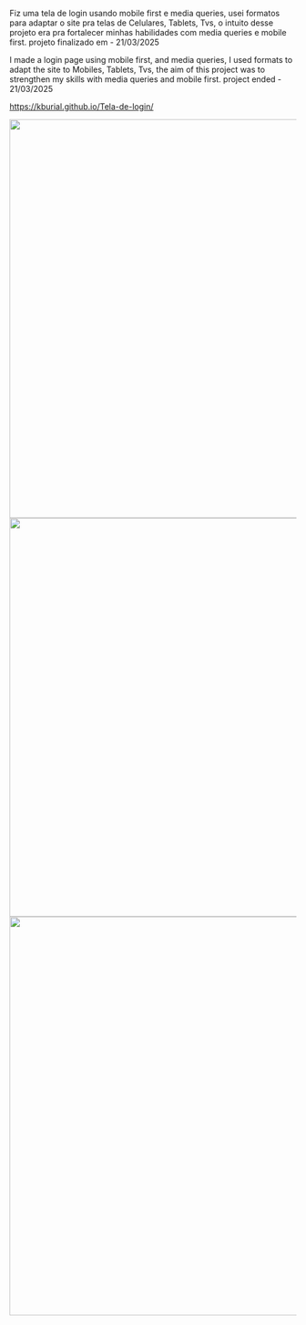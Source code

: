 <p>Fiz uma tela de login usando mobile first e media queries, usei formatos para adaptar o site pra telas de Celulares, Tablets, Tvs, o intuito desse projeto era pra fortalecer minhas habilidades com media queries e mobile first. projeto finalizado em - 21/03/2025</p>
<P>I made a login page using mobile first, and media queries, I used formats to adapt the site to Mobiles, Tablets, Tvs, the aim of this project was to strengthen my skills with media queries and mobile first.  project ended - 21/03/2025</P>

https://kburial.github.io/Tela-de-login/


<div align="center">
<img src="https://github.com/user-attachments/assets/14e09a56-7c7b-4d04-8dd0-6a9b413081bd" width="700px" />
</div>

<div align="center">
<img src="https://github.com/user-attachments/assets/025bea4c-007a-488f-8948-f059ac1ab75e" width="700px" />
</div>

<div align="center">
<img src="https://github.com/user-attachments/assets/bb869a51-c70f-4c7e-8861-441f1f9e03ff" width="700px" />
</div>
